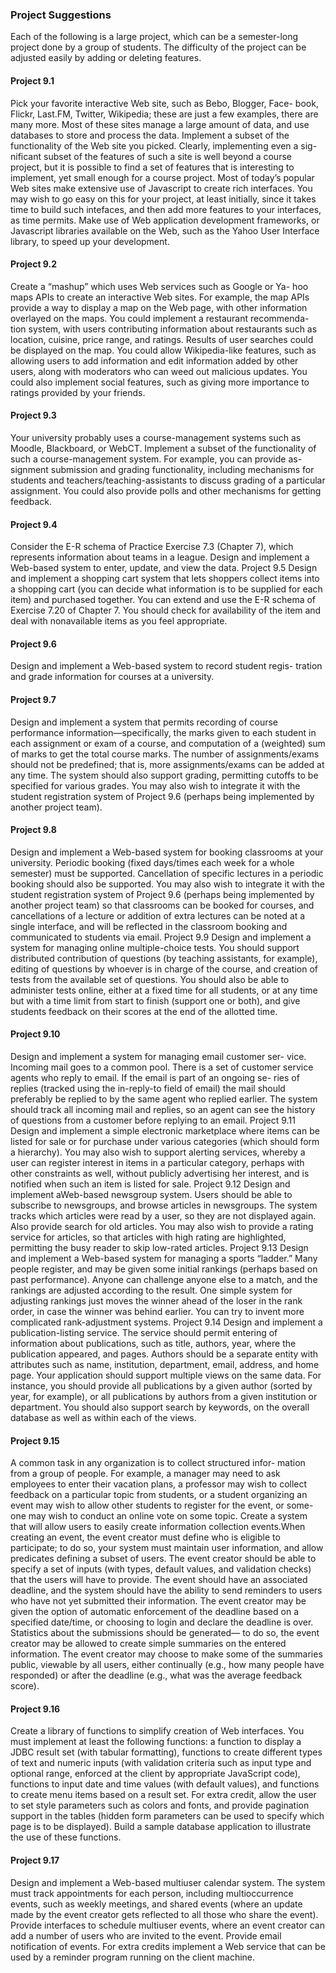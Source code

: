 ### Project Suggestions
Each of the following is a large project, which can be a semester-long project done
by a group of students. The difficulty of the project can be adjusted easily by
adding or deleting features.
  
  
#### Project 9.1  
Pick your favorite interactive Web site, such as Bebo, Blogger, Face-
book, Flickr, Last.FM, Twitter, Wikipedia; these are just a few examples,
there are many more. Most of these sites manage a large amount of data,
and use databases to store and process the data. Implement a subset of the
functionality of the Web site you picked. Clearly, implementing even a sig-
nificant subset of the features of such a site is well beyond a course project,
but it is possible to find a set of features that is interesting to implement, yet
small enough for a course project.
Most of today’s popular Web sites make extensive use of Javascript to
create rich interfaces. You may wish to go easy on this for your project, at
least initially, since it takes time to build such intefaces, and then add more
features to your interfaces, as time permits. Make use of Web application
development frameworks, or Javascript libraries available on the Web, such
as the Yahoo User Interface library, to speed up your development.
  
  
#### Project 9.2  
Create a “mashup” which uses Web services such as Google or Ya-
hoo maps APIs to create an interactive Web sites. For example, the map APIs
provide a way to display a map on the Web page, with other information
overlayed on the maps. You could implement a restaurant recommenda-
tion system, with users contributing information about restaurants such as
location, cuisine, price range, and ratings. Results of user searches could
be displayed on the map. You could allow Wikipedia-like features, such
as allowing users to add information and edit information added by other
users, along with moderators who can weed out malicious updates. You
could also implement social features, such as giving more importance to
ratings provided by your friends.
  
  
#### Project 9.3
Your university probably uses a course-management systems such
as Moodle, Blackboard, or WebCT. Implement a subset of the functionality
of such a course-management system. For example, you can provide as-
signment submission and grading functionality, including mechanisms for
students and teachers/teaching-assistants to discuss grading of a particular
assignment. You could also provide polls and other mechanisms for getting
feedback.
  
  
#### Project 9.4
Consider the E-R schema of Practice Exercise 7.3 (Chapter 7), which
represents information about teams in a league. Design and implement a
Web-based system to enter, update, and view the data.
Project 9.5 Design and implement a shopping cart system that lets shoppers
collect items into a shopping cart (you can decide what information is to be
supplied for each item) and purchased together. You can extend and use the
E-R schema of Exercise 7.20 of Chapter 7. You should check for availability
of the item and deal with nonavailable items as you feel appropriate.
  
  
#### Project 9.6 
Design and implement a Web-based system to record student regis-
tration and grade information for courses at a university.
  
  
#### Project 9.7
Design and implement a system that permits recording of course
performance information—specifically, the marks given to each student in
each assignment or exam of a course, and computation of a (weighted) sum
of marks to get the total course marks. The number of assignments/exams
should not be predefined; that is, more assignments/exams can be added
at any time. The system should also support grading, permitting cutoffs to
be specified for various grades.
You may also wish to integrate it with the student registration system of
Project 9.6 (perhaps being implemented by another project team).
  
  
#### Project 9.8
Design and implement a Web-based system for booking classrooms
at your university. Periodic booking (fixed days/times each week for a
whole semester) must be supported. Cancellation of specific lectures in a
periodic booking should also be supported.
You may also wish to integrate it with the student registration system
of Project 9.6 (perhaps being implemented by another project team) so
that classrooms can be booked for courses, and cancellations of a lecture
or addition of extra lectures can be noted at a single interface, and will be
reflected in the classroom booking and communicated to students via email.
Project 9.9 Design and implement a system for managing online multiple-choice
tests. You should support distributed contribution of questions (by teaching
assistants, for example), editing of questions by whoever is in charge of the
course, and creation of tests from the available set of questions. You should
also be able to administer tests online, either at a fixed time for all students,
or at any time but with a time limit from start to finish (support one or
both), and give students feedback on their scores at the end of the allotted
time.
  
  
#### Project 9.10
Design and implement a system for managing email customer ser-
vice. Incoming mail goes to a common pool. There is a set of customer
service agents who reply to email. If the email is part of an ongoing se-
ries of replies (tracked using the in-reply-to field of email) the mail should
preferably be replied to by the same agent who replied earlier. The system
should track all incoming mail and replies, so an agent can see the history
of questions from a customer before replying to an email.
Project 9.11 Design and implement a simple electronic marketplace where items
can be listed for sale or for purchase under various categories (which should
form a hierarchy). You may also wish to support alerting services, whereby
a user can register interest in items in a particular category, perhaps with
other constraints as well, without publicly advertising her interest, and is
notified when such an item is listed for sale.
Project 9.12 Design and implement aWeb-based newsgroup system. Users should
be able to subscribe to newsgroups, and browse articles in newsgroups. The
system tracks which articles were read by a user, so they are not displayed
again. Also provide search for old articles. You may also wish to provide a
rating service for articles, so that articles with high rating are highlighted,
permitting the busy reader to skip low-rated articles.
Project 9.13 Design and implement a Web-based system for managing a sports
“ladder.” Many people register, and may be given some initial rankings
(perhaps based on past performance). Anyone can challenge anyone else to
a match, and the rankings are adjusted according to the result. One simple
system for adjusting rankings just moves the winner ahead of the loser in
the rank order, in case the winner was behind earlier. You can try to invent
more complicated rank-adjustment systems.
Project 9.14 Design and implement a publication-listing service. The service
should permit entering of information about publications, such as title,
authors, year, where the publication appeared, and pages. Authors should
be a separate entity with attributes such as name, institution, department,
email, address, and home page.
Your application should support multiple views on the same data. For
instance, you should provide all publications by a given author (sorted by
year, for example), or all publications by authors from a given institution
or department. You should also support search by keywords, on the overall
database as well as within each of the views.
  
  
#### Project 9.15 
A common task in any organization is to collect structured infor-
mation from a group of people. For example, a manager may need to ask
employees to enter their vacation plans, a professor may wish to collect
feedback on a particular topic from students, or a student organizing an
event may wish to allow other students to register for the event, or some-
one may wish to conduct an online vote on some topic.
Create a system that will allow users to easily create information collection
events.When creating an event, the event creator must define who is eligible
to participate; to do so, your system must maintain user information, and
allow predicates defining a subset of users. The event creator should be able
to specify a set of inputs (with types, default values, and validation checks)
that the users will have to provide. The event should have an associated
deadline, and the system should have the ability to send reminders to
users who have not yet submitted their information. The event creator
may be given the option of automatic enforcement of the deadline based
on a specified date/time, or choosing to login and declare the deadline is
over. Statistics about the submissions should be generated— to do so, the
event creator may be allowed to create simple summaries on the entered
information. The event creator may choose to make some of the summaries
public, viewable by all users, either continually (e.g., how many people
have responded) or after the deadline (e.g., what was the average feedback
score).
  
  
#### Project 9.16
Create a library of functions to simplify creation of Web interfaces.
You must implement at least the following functions: a function to display
a JDBC result set (with tabular formatting), functions to create different
types of text and numeric inputs (with validation criteria such as input type
and optional range, enforced at the client by appropriate JavaScript code),
functions to input date and time values (with default values), and functions
to create menu items based on a result set. For extra credit, allow the user
to set style parameters such as colors and fonts, and provide pagination
support in the tables (hidden form parameters can be used to specify which
page is to be displayed). Build a sample database application to illustrate
the use of these functions.
  
  
#### Project 9.17
Design and implement a Web-based multiuser calendar system. The
system must track appointments for each person, including multioccurrence
events, such as weekly meetings, and shared events (where an update made
by the event creator gets reflected to all those who share the event). Provide
interfaces to schedule multiuser events, where an event creator can add a
number of users who are invited to the event. Provide email notification
of events. For extra credits implement a Web service that can be used by a
reminder program running on the client machine.
